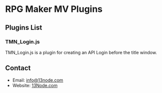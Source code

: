 # RPG Maker MV Plugins

## Plugins List

### TMN_Login.js
TMN_Login.js is a plugin for creating an API Login before the title window.

## Contact
- Email: info@13node.com
- Website: [13Node.com](https://13node.com)